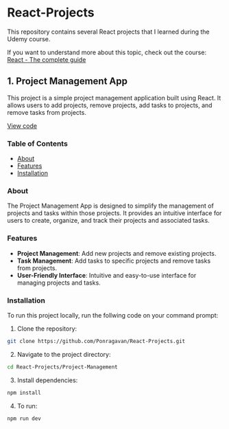 # React-Projects

This repository contains several React projects that I learned during the Udemy course.

If you want to understand more about this topic, check out the course: [React - The complete guide](https://www.udemy.com/course/react-the-complete-guide-incl-redux/)

## 1. Project Management App

This project is a simple project management application built using React. It allows users to add projects, remove projects, add tasks to projects, and remove tasks from projects.

[View code](./Project-Management)

### Table of Contents
- [About](#about)
- [Features](#features)
- [Installation](#installation)

### About

The Project Management App is designed to simplify the management of projects and tasks within those projects. It provides an intuitive interface for users to create, organize, and track their projects and associated tasks.

### Features

- **Project Management**: Add new projects and remove existing projects.
- **Task Management**: Add tasks to specific projects and remove tasks from projects.
- **User-Friendly Interface**: Intuitive and easy-to-use interface for managing projects and tasks.

### Installation

To run this project locally, run the follwing code on your command prompt:

1. Clone the repository:

```bash
git clone https://github.com/Ponragavan/React-Projects.git
```

2. Navigate to the project directory:

```bash
cd React-Projects/Project-Management
```

3. Install dependencies:

```bash
npm install
```

4. To run:

```bash
npm run dev
```
